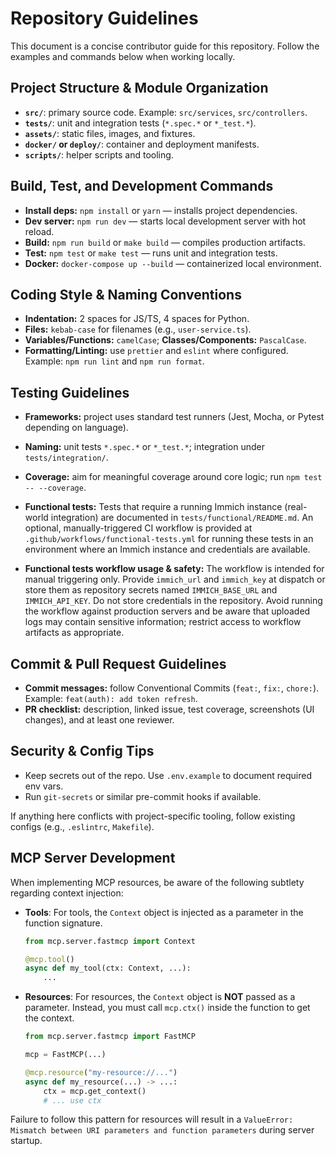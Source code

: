 # Repository Guidelines

This document is a concise contributor guide for this repository. Follow the examples and commands below when working locally.

## Project Structure & Module Organization
- **`src/`**: primary source code. Example: `src/services`, `src/controllers`.
- **`tests/`**: unit and integration tests (`*.spec.*` or `*_test.*`).
- **`assets/`**: static files, images, and fixtures.
- **`docker/` or `deploy/`**: container and deployment manifests.
- **`scripts/`**: helper scripts and tooling.

## Build, Test, and Development Commands
- **Install deps:** `npm install` or `yarn` — installs project dependencies.
- **Dev server:** `npm run dev` — starts local development server with hot reload.
- **Build:** `npm run build` or `make build` — compiles production artifacts.
- **Test:** `npm test` or `make test` — runs unit and integration tests.
- **Docker:** `docker-compose up --build` — containerized local environment.

## Coding Style & Naming Conventions
- **Indentation:** 2 spaces for JS/TS, 4 spaces for Python.
- **Files:** `kebab-case` for filenames (e.g., `user-service.ts`).
- **Variables/Functions:** `camelCase`; **Classes/Components:** `PascalCase`.
- **Formatting/Linting:** use `prettier` and `eslint` where configured. Example: `npm run lint` and `npm run format`.

## Testing Guidelines
- **Frameworks:** project uses standard test runners (Jest, Mocha, or Pytest depending on language).
- **Naming:** unit tests `*.spec.*` or `*_test.*`; integration under `tests/integration/`.
- **Coverage:** aim for meaningful coverage around core logic; run `npm test -- --coverage`.

- **Functional tests:** Tests that require a running Immich instance (real-world integration) are documented in `tests/functional/README.md`. An optional, manually-triggered CI workflow is provided at `.github/workflows/functional-tests.yml` for running these tests in an environment where an Immich instance and credentials are available.

- **Functional tests workflow usage & safety:** The workflow is intended for manual triggering only. Provide `immich_url` and `immich_key` at dispatch or store them as repository secrets named `IMMICH_BASE_URL` and `IMMICH_API_KEY`. Do not store credentials in the repository. Avoid running the workflow against production servers and be aware that uploaded logs may contain sensitive information; restrict access to workflow artifacts as appropriate.

## Commit & Pull Request Guidelines
- **Commit messages:** follow Conventional Commits (`feat:`, `fix:`, `chore:`). Example: `feat(auth): add token refresh`.
- **PR checklist:** description, linked issue, test coverage, screenshots (UI changes), and at least one reviewer.

## Security & Config Tips
- Keep secrets out of the repo. Use `.env.example` to document required env vars.
- Run `git-secrets` or similar pre-commit hooks if available.

If anything here conflicts with project-specific tooling, follow existing configs (e.g., `.eslintrc`, `Makefile`).

## MCP Server Development

When implementing MCP resources, be aware of the following subtlety regarding context injection:

- **Tools**: For tools, the `Context` object is injected as a parameter in the function signature.
  ```python
  from mcp.server.fastmcp import Context

  @mcp.tool()
  async def my_tool(ctx: Context, ...):
      ...
  ```

- **Resources**: For resources, the `Context` object is **NOT** passed as a parameter. Instead, you must call `mcp.ctx()` inside the function to get the context.
  ```python
  from mcp.server.fastmcp import FastMCP

  mcp = FastMCP(...)

  @mcp.resource("my-resource://...")
  async def my_resource(...) -> ...:
      ctx = mcp.get_context()
      # ... use ctx
  ```

Failure to follow this pattern for resources will result in a `ValueError: Mismatch between URI parameters and function parameters` during server startup.
